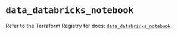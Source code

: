 # `data_databricks_notebook`

Refer to the Terraform Registry for docs: [`data_databricks_notebook`](https://registry.terraform.io/providers/databricks/databricks/1.55.0/docs/data-sources/notebook).
